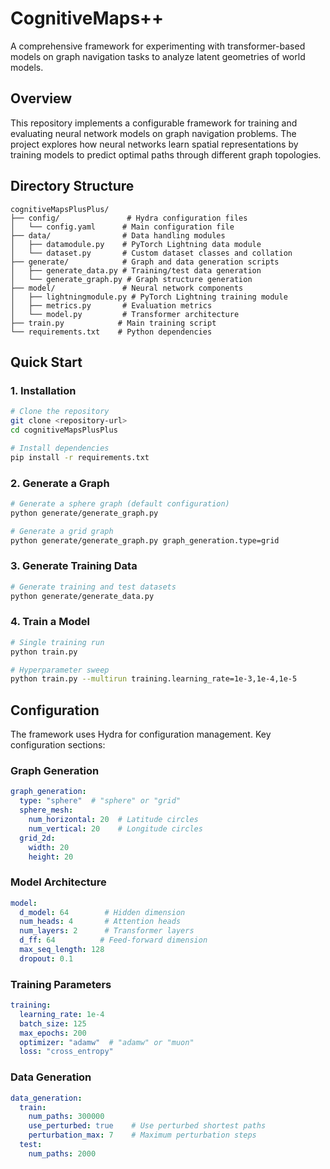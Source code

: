 # CognitiveMaps++

A comprehensive framework for experimenting with transformer-based models on graph navigation tasks to analyze latent geometries of world models.

## Overview

This repository implements a configurable framework for training and evaluating neural network models on graph navigation problems. The project explores how neural networks learn spatial representations by training models to predict optimal paths through different graph topologies.

## Directory Structure

```
cognitiveMapsPlusPlus/
├── config/               # Hydra configuration files
│   └── config.yaml      # Main configuration file
├── data/                # Data handling modules
│   ├── datamodule.py    # PyTorch Lightning data module
│   └── dataset.py       # Custom dataset classes and collation
├── generate/            # Graph and data generation scripts
│   ├── generate_data.py # Training/test data generation
│   └── generate_graph.py # Graph structure generation
├── model/               # Neural network components
│   ├── lightningmodule.py # PyTorch Lightning training module
│   ├── metrics.py       # Evaluation metrics
│   └── model.py         # Transformer architecture
├── train.py            # Main training script
└── requirements.txt    # Python dependencies
```

## Quick Start

### 1. Installation
```bash
# Clone the repository
git clone <repository-url>
cd cognitiveMapsPlusPlus

# Install dependencies
pip install -r requirements.txt
```

### 2. Generate a Graph
```bash
# Generate a sphere graph (default configuration)
python generate/generate_graph.py

# Generate a grid graph
python generate/generate_graph.py graph_generation.type=grid
```

### 3. Generate Training Data
```bash
# Generate training and test datasets
python generate/generate_data.py
```

### 4. Train a Model
```bash
# Single training run
python train.py

# Hyperparameter sweep
python train.py --multirun training.learning_rate=1e-3,1e-4,1e-5
```

## Configuration

The framework uses Hydra for configuration management. Key configuration sections:

### Graph Generation
```yaml
graph_generation:
  type: "sphere"  # "sphere" or "grid"
  sphere_mesh:
    num_horizontal: 20  # Latitude circles
    num_vertical: 20    # Longitude circles
  grid_2d:
    width: 20
    height: 20
```

### Model Architecture
```yaml
model:
  d_model: 64        # Hidden dimension
  num_heads: 4       # Attention heads
  num_layers: 2      # Transformer layers
  d_ff: 64          # Feed-forward dimension
  max_seq_length: 128
  dropout: 0.1
```

### Training Parameters
```yaml
training:
  learning_rate: 1e-4
  batch_size: 125
  max_epochs: 200
  optimizer: "adamw"  # "adamw" or "muon"
  loss: "cross_entropy"
```

### Data Generation
```yaml
data_generation:
  train:
    num_paths: 300000
    use_perturbed: true    # Use perturbed shortest paths
    perturbation_max: 7    # Maximum perturbation steps
  test:
    num_paths: 2000
```

